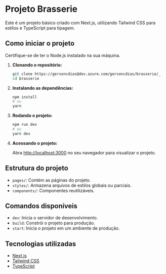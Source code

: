 # Projeto Brasserie

Este é um projeto básico criado com Next.js, utilizando Tailwind CSS para estilos e TypeScript para tipagem.

## Como iniciar o projeto

Certifique-se de ter o Node.js instalado na sua máquina.

1. **Clonando o repositório:**

   ```bash
   git clone https://gersoncdias@dev.azure.com/gersoncdias/brasserie/_git/brasserie
   cd brasserie
   ```

2. **Instalando as dependências:**

   ```bash
   npm install
   # ou
   yarn
   ```

3. **Rodando o projeto:**

   ```bash
   npm run dev
   # ou
   yarn dev
   ```

4. **Acessando o projeto:**

   Abra [http://localhost:3000](http://localhost:3000) no seu navegador para visualizar o projeto.

## Estrutura do projeto

- `pages/`: Contém as páginas do projeto.
- `styles/`: Armazena arquivos de estilos globais ou parciais.
- `components/`: Componentes reutilizáveis.

## Comandos disponíveis

- `dev`: Inicia o servidor de desenvolvimento.
- `build`: Constrói o projeto para produção.
- `start`: Inicia o projeto em um ambiente de produção.

## Tecnologias utilizadas

- [Next.js](https://nextjs.org/)
- [Tailwind CSS](https://tailwindcss.com/)
- [TypeScript](https://www.typescriptlang.org/)
